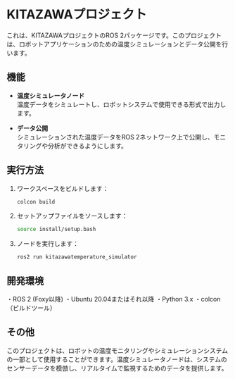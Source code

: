 # KITAZAWAプロジェクト

これは、KITAZAWAプロジェクトのROS 2パッケージです。このプロジェクトは、ロボットアプリケーションのための温度シミュレーションとデータ公開を行います。

## 機能

- **温度シミュレータノード**  
  温度データをシミュレートし、ロボットシステムで使用できる形式で出力します。

- **データ公開**  
  シミュレーションされた温度データをROS 2ネットワーク上で公開し、モニタリングや分析ができるようにします。

## 実行方法

1. ワークスペースをビルドします：

   ```bash
   colcon build
2. セットアップファイルをソースします：

   ```bash
   source install/setup.bash

3. ノードを実行します：

   ```bash
   ros2 run kitazawatemperature_simulator

## 開発環境
・ROS 2 (Foxy以降)
・Ubuntu 20.04またはそれ以降
・Python 3.x
・colcon（ビルドツール）

## その他
このプロジェクトは、ロボットの温度モニタリングやシミュレーションシステムの一部として使用することができます。温度シミュレータノードは、システムのセンサーデータを模倣し、リアルタイムで監視するためのデータを提供します。